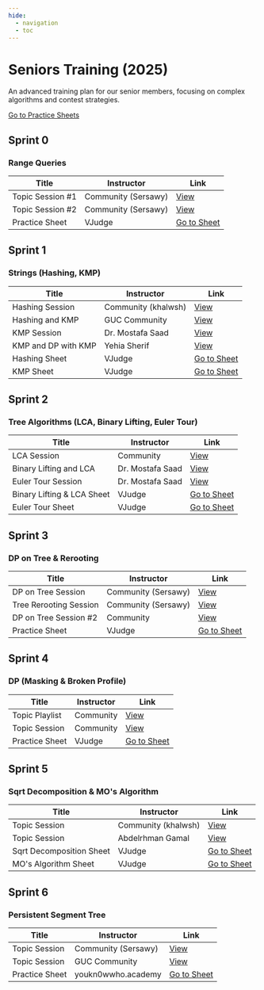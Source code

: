 ```yaml
---
hide:
  - navigation
  - toc
---
```


<div class="hero-section">
  <h1>Seniors Training (2025)</h1>
  <p class="hero-subtitle">An advanced training plan for our senior members, focusing on complex algorithms and contest strategies.</p>
  <div class="hero-buttons">
    <a href="https://vjudge.net/group/menofia-senior-training" target="_blank" class="md-button md-button--primary">Go to Practice Sheets</a>
  </div>
</div>

## Sprint 0
<h3>Range Queries</h3>
<table class="sessions-table">
  <thead>
    <tr>
      <th>Title</th>
      <th>Instructor</th>
      <th>Link</th>
    </tr>
  </thead>
  <tbody>
    <tr>
      <td>Topic Session #1</td>
      <td>Community (Sersawy)</td>
      <td><a href="https://youtu.be/ZqNNHDT2-Zc?si=1NBLFU8vUqXXUI7m" target="_blank">View</a></td>
    </tr>
    <tr>
      <td>Topic Session #2</td>
      <td>Community (Sersawy)</td>
      <td><a href="https://youtu.be/TlYtrARMugw?si=gHdz58Tsj25Nb8cn" target="_blank">View</a></td>
    </tr>
    <tr>
      <td>Practice Sheet</td>
      <td>VJudge</td>
      <td><a href="https://vjudge.net/contest/688805" target="_blank">Go to Sheet</a></td>
    </tr>
  </tbody>
</table>

## Sprint 1
<h3>Strings (Hashing, KMP)</h3>
<table class="sessions-table">
  <thead>
    <tr>
      <th>Title</th>
      <th>Instructor</th>
      <th>Link</th>
    </tr>
  </thead>
  <tbody>
    <tr>
      <td>Hashing Session</td>
      <td>Community (khalwsh)</td>
      <td><a href="https://youtu.be/ykmnopLoxUs?si=GVHocLDP8THpMUCz" target="_blank">View</a></td>
    </tr>
    <tr>
      <td>Hashing and KMP</td>
      <td>GUC Community</td>
      <td><a href="https://youtu.be/hxcbkuqQeZQ?si=HkFhqpdOZvsKyYzh" target="_blank">View</a></td>
    </tr>
    <tr>
      <td>KMP Session</td>
      <td>Dr. Mostafa Saad</td>
      <td><a href="https://youtu.be/vjxLlFTKhrU?si=YKckGgFujLU-nM4r" target="_blank">View</a></td>
    </tr>
    <tr>
      <td>KMP and DP with KMP</td>
      <td>Yehia Sherif</td>
      <td><a href="https://youtu.be/9yPpJq2bgNE?si=Ebo2ADmdEvyt23DO" target="_blank">View</a></td>
    </tr>
    <tr>
      <td>Hashing Sheet</td>
      <td>VJudge</td>
      <td><a href="https://vjudge.net/contest/691367" target="_blank">Go to Sheet</a></td>
    </tr>
    <tr>
      <td>KMP Sheet</td>
      <td>VJudge</td>
      <td><a href="https://vjudge.net/contest/693042" target="_blank">Go to Sheet</a></td>
    </tr>
  </tbody>
</table>

## Sprint 2
<h3>Tree Algorithms (LCA, Binary Lifting, Euler Tour)</h3>
<table class="sessions-table">
  <thead>
    <tr>
      <th>Title</th>
      <th>Instructor</th>
      <th>Link</th>
    </tr>
  </thead>
  <tbody>
    <tr>
      <td>LCA Session</td>
      <td>Community</td>
      <td><a href="https://youtu.be/CxACZ8BikhM?si=59PAec9hqNpUHdPd" target="_blank">View</a></td>
    </tr>
    <tr>
      <td>Binary Lifting and LCA</td>
      <td>Dr. Mostafa Saad</td>
      <td><a href="https://www.youtube.com/watch?v=BjKuguyKBVg&list=PLPt2dINI2MIb4OXlJ_EEwIDV9WVUpRQ5K&index=25" target="_blank">View</a></td>
    </tr>
    <tr>
      <td>Euler Tour Session</td>
      <td>Dr. Mostafa Saad</td>
      <td><a href="https://www.youtube.com/live/p8MFuDxvnuo?si=1IP2t0Dw_Si3Ycgg" target="_blank">View</a></td>
    </tr>
    <tr>
      <td>Binary Lifting & LCA Sheet</td>
      <td>VJudge</td>
      <td><a href="https://vjudge.net/contest/694306" target="_blank">Go to Sheet</a></td>
    </tr>
    <tr>
      <td>Euler Tour Sheet</td>
      <td>VJudge</td>
      <td><a href="https://vjudge.net/contest/694307" target="_blank">Go to Sheet</a></td>
    </tr>
  </tbody>
</table>

## Sprint 3
<h3>DP on Tree & Rerooting</h3>
<table class="sessions-table">
  <thead>
    <tr>
      <th>Title</th>
      <th>Instructor</th>
      <th>Link</th>
    </tr>
  </thead>
  <tbody>
    <tr>
      <td>DP on Tree Session</td>
      <td>Community (Sersawy)</td>
      <td><a href="https://youtu.be/pNmISEk052Y?si=NH16hw6ri0zNZQyX" target="_blank">View</a></td>
    </tr>
    <tr>
      <td>Tree Rerooting Session</td>
      <td>Community (Sersawy)</td>
      <td><a href="https://youtu.be/Q_xH-clyzCQ?si=um1ge1e5DeUG-ri9" target="_blank">View</a></td>
    </tr>
    <tr>
      <td>DP on Tree Session #2</td>
      <td>Community</td>
      <td><a href="https://youtu.be/5tW4bWczpGU?si=zQr0ceH6MNrtgxpv" target="_blank">View</a></td>
    </tr>
    <tr>
      <td>Practice Sheet</td>
      <td>VJudge</td>
      <td><a href="https://vjudge.net/contest/697235" target="_blank">Go to Sheet</a></td>
    </tr>
  </tbody>
</table>

## Sprint 4
<h3>DP (Masking & Broken Profile)</h3>
<table class="sessions-table">
  <thead>
    <tr>
      <th>Title</th>
      <th>Instructor</th>
      <th>Link</th>
    </tr>
  </thead>
  <tbody>
    <tr>
      <td>Topic Playlist</td>
      <td>Community</td>
      <td><a href="https://www.youtube.com/playlist?list=PLb3g_Z8nEv1icFNrtZqByO1CrWVHLlO5g" target="_blank">View</a></td>
    </tr>
    <tr>
      <td>Topic Session</td>
      <td>Community</td>
      <td><a href="https://youtu.be/0bnMHlFUM_o?si=4pmMmRaBL6Lzan4B" target="_blank">View</a></td>
    </tr>
    <tr>
      <td>Practice Sheet</td>
      <td>VJudge</td>
      <td><a href="https://vjudge.net/contest/700980" target="_blank">Go to Sheet</a></td>
    </tr>
  </tbody>
</table>

## Sprint 5
<h3>Sqrt Decomposition & MO's Algorithm</h3>
<table class="sessions-table">
  <thead>
    <tr>
      <th>Title</th>
      <th>Instructor</th>
      <th>Link</th>
    </tr>
  </thead>
  <tbody>
    <tr>
      <td>Topic Session</td>
      <td>Community (khalwsh)</td>
      <td><a href="https://youtu.be/J0sIsvgds8w?si=6-UttxCKSx1o4sXK" target="_blank">View</a></td>
    </tr>
    <tr>
      <td>Topic Session</td>
      <td>Abdelrhman Gamal</td>
      <td><a href="https://youtu.be/we4KwTmkrhw?si=DO9lKFhe6v7Dk392" target="_blank">View</a></td>
    </tr>
    <tr>
      <td>Sqrt Decomposition Sheet</td>
      <td>VJudge</td>
      <td><a href="https://vjudge.net/contest/704233" target="_blank">Go to Sheet</a></td>
    </tr>
    <tr>
      <td>MO's Algorithm Sheet</td>
      <td>VJudge</td>
      <td><a href="https://vjudge.net/contest/705265" target="_blank">Go to Sheet</a></td>
    </tr>
  </tbody>
</table>

## Sprint 6
<h3>Persistent Segment Tree</h3>
<table class="sessions-table">
  <thead>
    <tr>
      <th>Title</th>
      <th>Instructor</th>
      <th>Link</th>
    </tr>
  </thead>
  <tbody>
    <tr>
      <td>Topic Session</td>
      <td>Community (Sersawy)</td>
      <td><a href="https://youtu.be/Lzj8Vm0GnR0?si=noyBSwkUzmU5jE0l" target="_blank">View</a></td>
    </tr>
    <tr>
      <td>Topic Session</td>
      <td>GUC Community</td>
      <td><a href="https://youtu.be/EQVtLGEOIxQ?si=YEzF-MoQWb32_72W" target="_blank">View</a></td>
    </tr>
    <tr>
      <td>Practice Sheet</td>
      <td>youkn0wwho.academy</td>
      <td><a href="https://youkn0wwho.academy/topic-list/persistent_segment_tree" target="_blank">Go to Sheet</a></td>
    </tr>
  </tbody>
</table> 